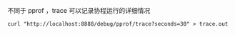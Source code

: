 
不同于 pprof ，trace 可以记录协程运行的详细情况


```
curl "http://localhost:8888/debug/pprof/trace?seconds=30" > trace.out
```